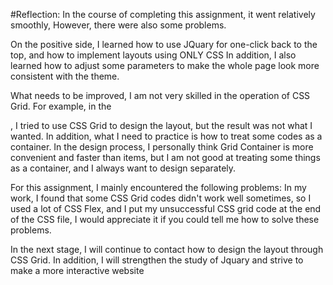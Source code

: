 #Reflection:
In the course of completing this assignment, it went relatively smoothly, However, there were also some problems. 

On the positive side, I learned how to use JQuary for one-click back to the top, and how to implement layouts using ONLY CSS In addition, I also learned how to adjust some parameters to make the whole page look more consistent with the theme.

What needs to be improved, I am not very skilled in the operation of CSS Grid. For example, in the <section>, I tried to use CSS Grid to design the layout, but the result was not what I wanted.
In addition, what I need to practice is how to treat some codes as a container. In the design process, I personally think Grid Container is more convenient and faster than items, but I am not good at treating some things as a container, and I always want to design separately.

For this assignment, I mainly encountered the following problems:
In my work, I found that some CSS Grid codes didn't work well sometimes, so I used a lot of CSS Flex, and I put my unsuccessful CSS grid code at the end of the CSS file, I would appreciate it if you could tell me how to solve these problems.

In the next stage, I will continue to contact how to design the layout through CSS Grid. In addition, I will strengthen the study of Jquary and strive to make a more interactive website

